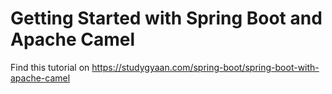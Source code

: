 # Getting Started with Spring Boot and Apache Camel

Find this tutorial on https://studygyaan.com/spring-boot/spring-boot-with-apache-camel
